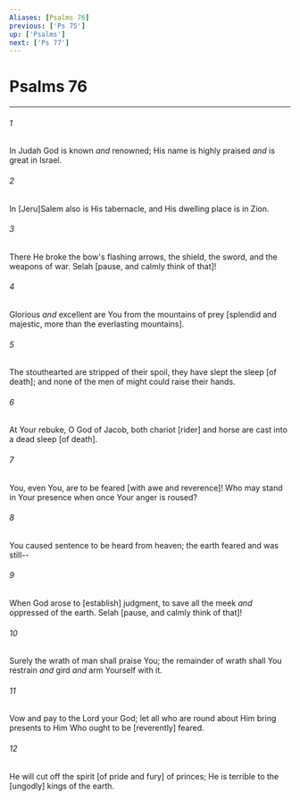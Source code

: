 ```yaml
---
Aliases: [Psalms 76]
previous: ['Ps 75']
up: ['Psalms']
next: ['Ps 77']
---
```

# Psalms 76

***














###### 1 






In Judah God is known _and_ renowned; His name is highly praised _and_ is great in Israel. 













###### 2 






In [Jeru]Salem also is His tabernacle, and His dwelling place is in Zion. 













###### 3 






There He broke the bow's flashing arrows, the shield, the sword, and the weapons of war. Selah [pause, and calmly think of that]! 













###### 4 






Glorious _and_ excellent are You from the mountains of prey [splendid and majestic, more than the everlasting mountains]. 













###### 5 






The stouthearted are stripped of their spoil, they have slept the sleep [of death]; and none of the men of might could raise their hands. 













###### 6 






At Your rebuke, O God of Jacob, both chariot [rider] and horse are cast into a dead sleep [of death]. 













###### 7 






You, even You, are to be feared [with awe and reverence]! Who may stand in Your presence when once Your anger is roused? 













###### 8 






You caused sentence to be heard from heaven; the earth feared and was still-- 













###### 9 






When God arose to [establish] judgment, to save all the meek _and_ oppressed of the earth. Selah [pause, and calmly think of that]! 













###### 10 






Surely the wrath of man shall praise You; the remainder of wrath shall You restrain _and_ gird _and_ arm Yourself with it. 













###### 11 






Vow and pay to the Lord your God; let all who are round about Him bring presents to Him Who ought to be [reverently] feared. 













###### 12 






He will cut off the spirit [of pride and fury] of princes; He is terrible to the [ungodly] kings of the earth.
